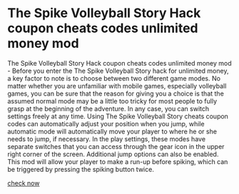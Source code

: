 # The Spike Volleyball Story Hack coupon cheats codes unlimited money mod

The Spike Volleyball Story Hack coupon cheats codes unlimited money mod - Before you enter the The Spike Volleyball Story hack for unlimited money, a key factor to note is to choose between two different game modes. No matter whether you are unfamiliar with mobile games, especially volleyball games, you can be sure that the reason for giving you a choice is that the assumed normal mode may be a little too tricky for most people to fully grasp at the beginning of the adventure. In any case, you can switch settings freely at any time. Using The Spike Volleyball Story cheats coupon codes can automatically adjust your position when you jump, while automatic mode will automatically move your player to where he or she needs to jump, if necessary. In the play settings, these modes have separate switches that you can access through the gear icon in the upper right corner of the screen. Additional jump options can also be enabled. This mod will allow your player to make a run-up before spiking, which can be triggered by pressing the spiking button twice.

<a href="https://yintamod.xyz/the-spike-volleyball-story/">check now</a>
